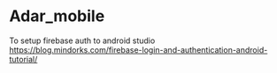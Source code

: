 # Adar_mobile

To setup firebase auth to android studio https://blog.mindorks.com/firebase-login-and-authentication-android-tutorial/
